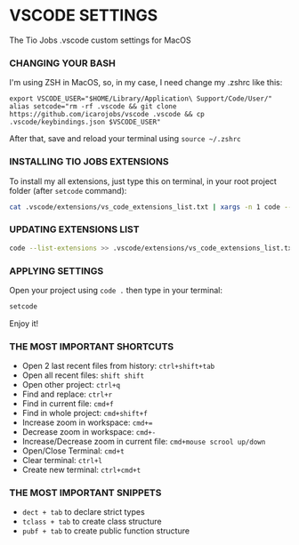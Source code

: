 # VSCODE SETTINGS
The Tio Jobs .vscode custom settings for MacOS

### CHANGING YOUR BASH
I'm using ZSH in MacOS, so, in my case, I need change my .zshrc like this:
```
export VSCODE_USER="$HOME/Library/Application\ Support/Code/User/"
alias setcode="rm -rf .vscode && git clone https://github.com/icarojobs/vscode .vscode && cp .vscode/keybindings.json $VSCODE_USER"
```

After that, save and reload your terminal using `source ~/.zshrc`

### INSTALLING TIO JOBS EXTENSIONS
To install my all extensions, just type this on terminal, in your root project folder (after `setcode` command):
```bash
cat .vscode/extensions/vs_code_extensions_list.txt | xargs -n 1 code --install-extension
```


### UPDATING EXTENSIONS LIST
```bash
code --list-extensions >> .vscode/extensions/vs_code_extensions_list.txt
```

### APPLYING SETTINGS
Open your project using `code .` then type in your terminal:
```bash
setcode
```

Enjoy it!

### THE MOST IMPORTANT SHORTCUTS
 - Open 2 last recent files from history: `ctrl+shift+tab`
 - Open all recent files: `shift shift`
 - Open other project: `ctrl+q`
 - Find and replace: `ctrl+r`
 - Find in current file: `cmd+f`
 - Find in whole project: `cmd+shift+f`
 - Increase zoom in workspace: `cmd+=`
 - Decrease zoom in workspace: `cmd+-`
 - Increase/Decrease zoom in current file: `cmd+mouse scrool up/down`
 - Open/Close Terminal: `cmd+t`
 - Clear terminal: `ctrl+l`
 - Create new terminal: `ctrl+cmd+t`

### THE MOST IMPORTANT SNIPPETS
 - `dect + tab` to declare strict types
 - `tclass + tab` to create class structure
 - `pubf + tab` to create public function structure